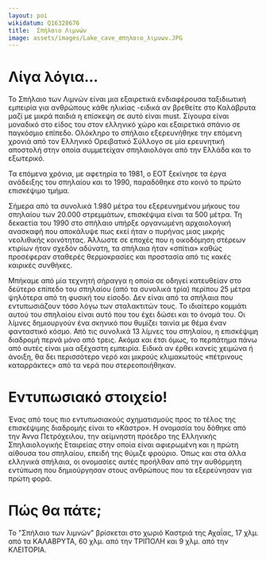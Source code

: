 ```yaml
---
layout: poi
wikidatum: Q16328676
title:  Σπήλαιο Λιμνών
image: assets/images/Lake_cave_σπηλαιο_λιμνων.JPG
---
```


# Λίγα λόγια...
Το Σπήλαιο των Λιμνών είναι μια εξαιρετικά ενδιαφέρουσα ταξιδιωτική εμπειρία για ανθρώπους κάθε ηλικίας -ειδικά αν βρεθείτε στο Καλάβρυτα μαζί με μικρά παιδιά η επίσκεψη σε αυτό είναι must. Σίγουρα είναι μοναδικό στο είδος του στον ελληνικό χώρο και εξαιρετικά σπάνιο σε παγκόσμιο επίπεδο. Ολόκληρο το σπήλαιο εξερευνήθηκε την επόμενη χρονιά από τον Ελληνικό Ορειβατικό Σύλλογο σε μία ερευνητική αποστολή στην οποία συμμετείχαν σπηλαιολόγοι από την Ελλάδα και το εξωτερικό.

Τα επόμενα χρόνια, με αφετηρία το 1981, ο ΕΟΤ ξεκίνησε τα έργα ανάδειξης του σπηλαίου και το 1990, παραδόθηκε στο κοινό το πρώτο επισκέψιμο τμήμα.

Σήμερα από τα συνολικά 1.980 μέτρα του εξερευνημένου μήκους του σπηλαίου των 20.000 στρεμμάτων, επισκέψιμα είναι τα 500 μέτρα. Τη δεκαετία του 1990 στο σπήλαιο υπήρξε οργανωμένη αρχαιολογική ανασκαφή που αποκάλυψε πως εκεί ήταν ο πυρήνας μιας μικρής νεολιθικής κοινότητας. Άλλωστε σε εποχές που η οικοδόμηση στέρεων κτιρίων ήταν σχεδόν αδύνατη, τα σπήλαια ήταν «σπίτια» καθώς προσέφεραν σταθερές θερμοκρασίες και προστασία από τις κακές καιρικές συνθήκες.

Μπήκαμε από μία τεχνητή σήραγγα η οποία σε οδηγεί κατευθείαν στο δεύτερο επίπεδο του σπηλαίου (από τα συνολικά τρία) περίπου 25 μέτρα ψηλότερα από τη φυσική του είσοδο. Δεν είναι από τα σπήλαια που εντυπωσιάζουν τόσο λόγω των σταλακτιτών τους. Το ιδιαίτερο κομμάτι αυτού του σπηλαίου είναι αυτό που του έχει δώσει και το όνομά του. Οι λίμνες δημιουργούν ένα σκηνικό που θυμίζει ταινία με θέμα έναν φανταστικό κόσμο. Από τις συνολικά 13 λίμνες του σπηλαίου, η επισκέψιμη διαδρομή περνά μόνο από τρεις. Ακόμα και έτσι όμως, το περπάτημα πάνω από αυτές είναι μια αξέχαστη εμπειρία. Ειδικά αν έρθει κανείς χειμώνα ή άνοιξη, θα δει περισσότερο νερό και μικρούς κλιμακωτούς «πέτρινους καταρράκτες» από τα νερά που στερεοποιήθηκαν.

# Εντυπωσιακό στοιχείο!
Ένας από τους πιο εντυπωσιακούς σχηματισμούς προς το τέλος της επισκέψιμης διαδρομής είναι το «Κάστρο». Η ονομασία του δόθηκε από την Άννα Πετρόχειλου, την αείμνηστη πρόεδρο της Ελληνικής Σπηλαιολογικής Εταιρείας στην οποία είναι αφιερωμένη και η πρώτη αίθουσα του σπηλαίου, επειδή της θύμιζε φρούριο. Όπως και στα άλλα ελληνικά σπήλαια, οι ονομασίες αυτές προήλθαν από την αυθόρμητη εντύπωση που δημιούργησαν στους ανθρώπους που τα εξερεύνησαν για πρώτη φορά.

# Πώς θα πάτε;
Το "Σπήλαιο των λιμνών" βρίσκεται στο χωριό Καστριά της Αχαΐας, 17 χλμ. από τα ΚΑΛΑΒΡΥΤΑ, 60 χλμ. από την ΤΡΙΠΟΛΗ και 9 χλμ. από την ΚΛΕΙΤΟΡΙΑ.
 

